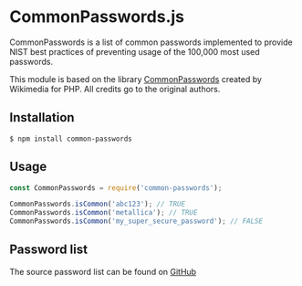 CommonPasswords.js
================

CommonPasswords is a list of common passwords implemented to provide NIST best practices of preventing usage of the 100,000 most used passwords.

This module is based on the library [CommonPasswords](https://github.com/wikimedia/common-passwords) created by Wikimedia for PHP. All credits go to the original authors.

## Installation

```
$ npm install common-passwords
```

## Usage

```js
const CommonPasswords = require('common-passwords');

CommonPasswords.isCommon('abc123'); // TRUE
CommonPasswords.isCommon('metallica'); // TRUE
CommonPasswords.isCommon('my_super_secure_password'); // FALSE
```

## Password list

The source password list can be found on [GitHub](https://github.com/danielmiessler/SecLists/blob/aad07ff/Passwords/10_million_password_list_top_100000.txt)
